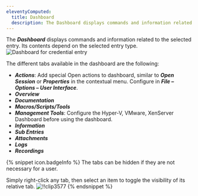 ```yaml
---
eleventyComputed:
  title: Dashboard
  description: The Dashboard displays commands and information related to the selected entry. Its contents depend on the selected entry type.
---
```

The ***Dashboard*** displays commands and information related to the selected entry. Its contents depend on the selected entry type.
![Dashboard for credential entry](https://cdnweb.devolutions.net/docs/docs_en_rdm_windows_clip3576.png)

The different tabs available in the dashboard are the following:

* ***Actions***: Add special Open actions to dashboard, similar to ***Open Session*** or ***Properties*** in the contextual menu. Configure in ***File – Options – User Interface***.
* ***Overview***
* ***Documentation***
* ***Macros/Scripts/Tools***
* ***Management Tools***: Configure the Hyper-V, VMware, XenServer Dashboard before using the dashboard.
* ***Information***
* ***Sub Entries***
* ***Attachments***
* ***Logs***
* ***Recordings***

{% snippet icon.badgeInfo %}
The tabs can be hidden if they are not necessary for a user.

Simply right-click any tab, then select an item to toggle the visibility of its relative tab.
![!!clip3577](https://cdnweb.devolutions.net/docs/docs_en_rdm_windows_clip3577.png)
{% endsnippet %}
